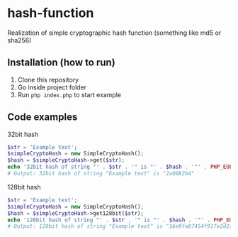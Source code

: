 # hash-function
Realization of simple cryptographic hash function (something like md5 or sha256)

## Installation (how to run)

1. Clone this repository
2. Go inside project folder
3. Run `php index.php` to start example

## Code examples

32bit hash
```php
$str = 'Example text';
$simpleCryptoHash = new SimpleCryptoHash();
$hash = $simpleCryptoHash->get($str);
echo '32bit hash of string "' . $str . '" is "' . $hash . '"' . PHP_EOL;
# Output: 32bit hash of string "Example text" is "2a0082b4"
```

128bit hash
```php
$str = 'Example text';
$simpleCryptoHash = new SimpleCryptoHash();
$hash = $simpleCryptoHash->get128bit($str);
echo '128bit hash of string "' . $str . '" is "' . $hash . '"' . PHP_EOL;
# Output: 128bit hash of string "Example text" is "16e9fa87454f917e2d2ab4bd85090ef5"
```